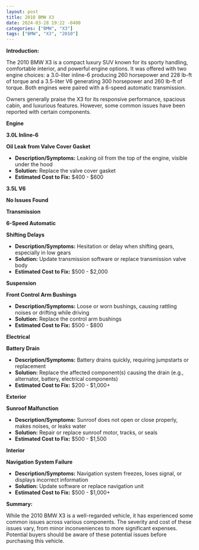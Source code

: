 ```yaml
---
layout: post
title: 2010 BMW X3
date: 2024-03-28 19:22 -0400
categories: ["BMW", "X3"]
tags: ["BMW", "X3", "2010"]
---
```

**Introduction:**

The 2010 BMW X3 is a compact luxury SUV known for its sporty handling, comfortable interior, and powerful engine options. It was offered with two engine choices: a 3.0-liter inline-6 producing 260 horsepower and 228 lb-ft of torque and a 3.5-liter V6 generating 300 horsepower and 260 lb-ft of torque. Both engines were paired with a 6-speed automatic transmission.

Owners generally praise the X3 for its responsive performance, spacious cabin, and luxurious features. However, some common issues have been reported with certain components.

**Engine**

**3.0L Inline-6**

**Oil Leak from Valve Cover Gasket**
* **Description/Symptoms:** Leaking oil from the top of the engine, visible under the hood
* **Solution:** Replace the valve cover gasket
* **Estimated Cost to Fix:** $400 - $600

**3.5L V6**

**No Issues Found**

**Transmission**

**6-Speed Automatic**

**Shifting Delays**
* **Description/Symptoms:** Hesitation or delay when shifting gears, especially in low gears
* **Solution:** Update transmission software or replace transmission valve body
* **Estimated Cost to Fix:** $500 - $2,000

**Suspension**

**Front Control Arm Bushings**
* **Description/Symptoms:** Loose or worn bushings, causing rattling noises or drifting while driving
* **Solution:** Replace the control arm bushings
* **Estimated Cost to Fix:** $500 - $800

**Electrical**

**Battery Drain**
* **Description/Symptoms:** Battery drains quickly, requiring jumpstarts or replacement
* **Solution:** Replace the affected component(s) causing the drain (e.g., alternator, battery, electrical components)
* **Estimated Cost to Fix:** $200 - $1,000+

**Exterior**

**Sunroof Malfunction**
* **Description/Symptoms:** Sunroof does not open or close properly, makes noises, or leaks water
* **Solution:** Repair or replace sunroof motor, tracks, or seals
* **Estimated Cost to Fix:** $500 - $1,500

**Interior**

**Navigation System Failure**
* **Description/Symptoms:** Navigation system freezes, loses signal, or displays incorrect information
* **Solution:** Update software or replace navigation unit
* **Estimated Cost to Fix:** $500 - $1,000+

**Summary:**

While the 2010 BMW X3 is a well-regarded vehicle, it has experienced some common issues across various components. The severity and cost of these issues vary, from minor inconveniences to more significant expenses. Potential buyers should be aware of these potential issues before purchasing this vehicle.
